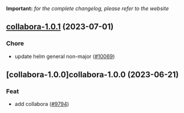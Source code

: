 **Important:**
*for the complete changelog, please refer to the website*




## [collabora-1.0.1](https://github.com/truecharts/charts/compare/collabora-1.0.0...collabora-1.0.1) (2023-07-01)

### Chore

- update helm general non-major ([#10069](https://github.com/truecharts/charts/issues/10069))
  
  


## [collabora-1.0.0]collabora-1.0.0 (2023-06-21)

### Feat

- add collabora ([#9794](https://github.com/truecharts/charts/issues/9794))
  
  